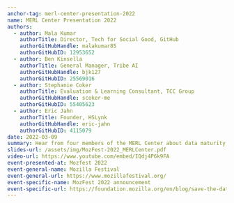 ```yaml
---
anchor-tag: merl-center-presentation-2022
name: MERL Center Presentation 2022
authors:
  - author: Mala Kumar
    authorTitle: Director, Tech for Social Good, GitHub
    authorGitHubHandle: malakumar85
    authorGitHubID: 12953652
  - author: Ben Kinsella
    authorTitle: General Manager, Tribe AI
    authorGitHubHandle: bjk127
    authorGitHubID: 25569016
  - author: Stephanie Coker
    authorTitle: Evaluation & Learning Consultant, TCC Group
    authorGitHubHandle: scoker-me
    authorGitHubID: 55405623
  - author: Eric Jahn
    authorTitle: Founder, HSLynk
    authorGitHubHandle: eric-jahn
    authorGitHubID: 4115079
date: 2022-03-09
summary: Hear from four members of the MERL Center about data maturity, APIs for human services, and mapping MERL and tech workflows.
slides-url: /assets/img/MozFest-2022_MERLCenter.pdf
video-url: https://www.youtube.com/embed/IQdj4P6k9FA
event-presented-at: Mozfest 2022
event-general-name: Mozilla Festival
event-general-url: https://www.mozillafestival.org/
event-specific-name: MozFest 2022 announcement
event-specific-url: https://foundation.mozilla.org/en/blog/save-the-date-mozfest-2022/
---
```


